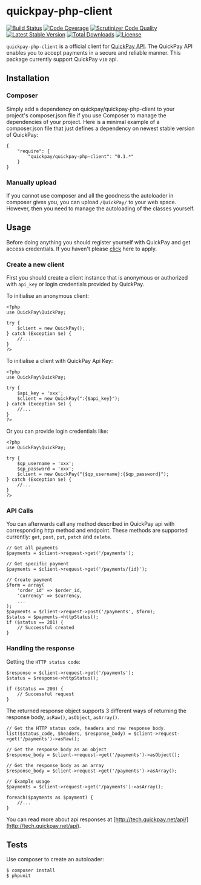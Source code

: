 quickpay-php-client
======================

[![Build Status](https://travis-ci.org/QuickPay/quickpay-php-client.svg)](https://travis-ci.org/QuickPay/quickpay-php-client) [![Code Coverage](https://scrutinizer-ci.com/g/QuickPay/quickpay-php-client/badges/coverage.png?b=master)](https://scrutinizer-ci.com/g/QuickPay/quickpay-php-client/?branch=master) [![Scrutinizer Code Quality](https://scrutinizer-ci.com/g/QuickPay/quickpay-php-client/badges/quality-score.png?b=master)](https://scrutinizer-ci.com/g/QuickPay/quickpay-php-client/?branch=master) [![Latest Stable Version](https://poser.pugx.org/quickpay/quickpay-php-client/v/stable)](https://packagist.org/packages/quickpay/quickpay-php-client) [![Total Downloads](https://poser.pugx.org/quickpay/quickpay-php-client/downloads)](https://packagist.org/packages/quickpay/quickpay-php-client) [![License](https://poser.pugx.org/quickpay/quickpay-php-client/license)](https://packagist.org/packages/quickpay/quickpay-php-client)

`quickpay-php-client` is a official client for [QuickPay API](http://tech.quickpay.net/api). The QuickPay API enables you to accept payments in a secure and reliable manner. This package currently support QuickPay `v10` api.

## Installation

### Composer

Simply add a dependency on quickpay/quickpay-php-client to your project's composer.json file if you use Composer to manage the dependencies of your project. Here is a minimal example of a composer.json file that just defines a dependency on newest stable version of QuickPay:

```
{
    "require": {
        "quickpay/quickpay-php-client": "0.1.*"
    }
}
```

### Manually upload

If you cannot use composer and all the goodness the autoloader in composer gives you, you can upload `/QuickPay/` to your web space. However, then you need to manage the autoloading of the classes yourself.

## Usage

Before doing anything you should register yourself with QuickPay and get access credentials. If you haven't please [click](https://quickpay.net/) here to apply.

### Create a new client

First you should create a client instance that is anonymous or authorized with `api_key` or login credentials provided by QuickPay.

To initialise an anonymous client:

```php5
<?php
use QuickPay\QuickPay;

try {
    $client = new QuickPay();
} catch (Exception $e) {
    //...
}
?>
```

To initialise a client with QuickPay Api Key:

```php5
<?php
use QuickPay\QuickPay;

try {
    $api_key = 'xxx';
    $client = new QuickPay(":{$api_key}");
} catch (Exception $e) {
    //...
}
?>
```

Or you can provide login credentials like:

```php5
<?php
use QuickPay\QuickPay;

try {
    $qp_username = 'xxx';
    $qp_password = 'xxx';
    $client = new QuickPay("{$qp_username}:{$qp_password}");
} catch (Exception $e) {
    //...
}
?>
```


### API Calls

You can afterwards call any method described in QuickPay api with corresponding http method and endpoint. These methods are supported currently: `get`, `post`, `put`, `patch` and `delete`.

```php5
// Get all payments
$payments = $client->request->get('/payments');

// Get specific payment
$payments = $client->request->get('/payments/{id}');

// Create payment
$form = array(
    'order_id' => $order_id,
    'currency' => $currency,
    ...
);
$payments = $client->request->post('/payments', $form);
$status = $payments->httpStatus();
if ($status == 201) {
    // Successful created
}

```

### Handling the response
Getting the `HTTP status code`:

```php5
$response = $client->request->get('/payments');
$status = $response->httpStatus();

if ($status == 200) {
    // Successful request
}
```

The returned response object supports 3 different ways of returning the response body, `asRaw()`, `asObject`, `asArray()`.

```php5
// Get the HTTP status code, headers and raw response body.
list($status_code, $headers, $response_body) = $client->request->get('/payments')->asRaw();

// Get the response body as an object
$response_body = $client->request->get('/payments')->asObject();

// Get the response body as an array
$response_body = $client->request->get('/payments')->asArray();

// Example usage
$payments = $client->request->get('/payments')->asArray();

foreach($payments as $payment) {
    //...
}

```

You can read more about api responses at [http://tech.quickpay.net/api/](http://tech.quickpay.net/api).

## Tests

Use composer to create an autoloader:

```command
$ composer install
$ phpunit
```
